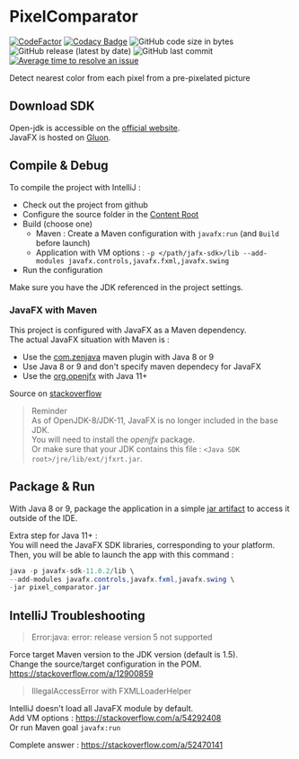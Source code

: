 # PixelComparator
[![CodeFactor](https://www.codefactor.io/repository/github/iron-wolf/pixelcomparator/badge)](https://www.codefactor.io/repository/github/iron-wolf/pixelcomparator)
[![Codacy Badge](https://app.codacy.com/project/badge/Grade/e95d36fa348e47f09d56031b6379ce2c)](https://www.codacy.com/manual/Iron-Wolf/PixelComparator?utm_source=github.com&amp;utm_medium=referral&amp;utm_content=Iron-Wolf/PixelComparator&amp;utm_campaign=Badge_Grade)
![GitHub code size in bytes](https://img.shields.io/github/languages/code-size/Iron-Wolf/PixelComparator)
![GitHub release (latest by date)](https://img.shields.io/github/v/release/Iron-Wolf/PixelComparator)
![GitHub last commit](https://img.shields.io/github/last-commit/Iron-Wolf/PixelComparator)
[![Average time to resolve an issue](http://isitmaintained.com/badge/resolution/Iron-Wolf/PixelComparator.svg)](http://isitmaintained.com/project/Iron-Wolf/PixelComparator "Average time to resolve an issue")  

Detect nearest color from each pixel from a pre-pixelated picture

## Download SDK
Open-jdk is accessible on the [official website](https://jdk.java.net/).  
JavaFX is hosted on [Gluon](https://gluonhq.com/products/javafx/).  

## Compile & Debug
To compile the project with IntelliJ :
 - Check out the project from github
 - Configure the source folder in the [Content Root](https://www.jetbrains.com/help/idea/content-roots.html)
 - Build (choose one)
   - Maven : Create a Maven configuration with `javafx:run` (and `Build` before launch)
   - Application with VM options : `-p </path/jafx-sdk>/lib --add-modules javafx.controls,javafx.fxml,javafx.swing`
 - Run the configuration

Make sure you have the JDK referenced in the project settings.  

### JavaFX with Maven
This project is configured with JavaFX as a Maven dependency.  
The actual JavaFX situation with Maven is :
 - Use the [com.zenjava](https://github.com/openjfx/javafx-maven-plugin) maven plugin with Java 8 or 9
 - Use Java 8 or 9 and don't specify maven dependecy for JavaFX
 - Use the [org.openjfx](https://github.com/openjfx/javafx-maven-plugin) with Java 11+  

Source on [stackoverflow](https://stackoverflow.com/a/15283999)  

> Reminder  
As of OpenJDK-8/JDK-11, JavaFX is no longer included in the base JDK.  
You will need to install the *openjfx* package.  
Or make sure that your JDK contains this file : `<Java SDK root>/jre/lib/ext/jfxrt.jar`.  


## Package & Run
With Java 8 or 9, package the application in a simple 
[jar artifact](https://www.jetbrains.com/help/idea/creating-and-running-your-first-java-application.html#package) 
to access it outside of the IDE.  

Extra step for Java 11+ :  
You will need the JavaFX SDK libraries, corresponding to your platform.  
Then, you will be able to launch the app with this command : 
```java
java -p javafx-sdk-11.0.2/lib \
--add-modules javafx.controls,javafx.fxml,javafx.swing \
-jar pixel_comparator.jar
```

## IntelliJ Troubleshooting

> Error:java: error: release version 5 not supported  

Force target Maven version to the JDK version (default is 1.5).  
Change the source/target configuration in the POM.  
https://stackoverflow.com/a/12900859  

> IllegalAccessError with FXMLLoaderHelper  

IntelliJ doesn't load all JavaFX module by default.  
Add VM options : https://stackoverflow.com/a/54292408  
Or run Maven goal `javafx:run`  

Complete answer : https://stackoverflow.com/a/52470141


